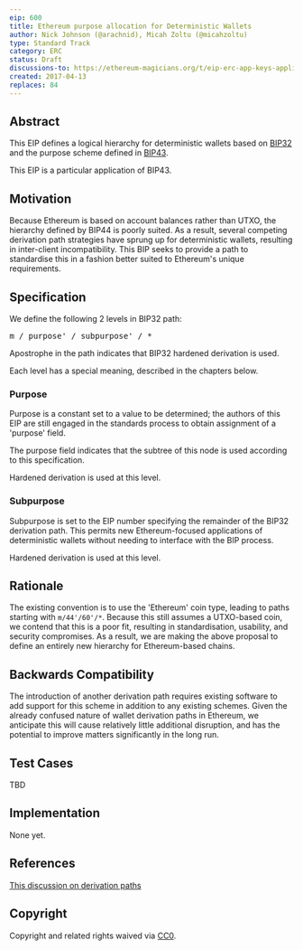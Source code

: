 ```yaml
---
eip: 600
title: Ethereum purpose allocation for Deterministic Wallets
author: Nick Johnson (@arachnid), Micah Zoltu (@micahzoltu)
type: Standard Track
category: ERC
status: Draft
discussions-to: https://ethereum-magicians.org/t/eip-erc-app-keys-application-specific-wallet-accounts/2742
created: 2017-04-13
replaces: 84
---
```


## Abstract
This EIP defines a logical hierarchy for deterministic wallets based on [BIP32](https://github.com/bitcoin/bips/blob/master/bip-0032.mediawiki) and the purpose scheme defined in [BIP43](https://github.com/bitcoin/bips/blob/master/bip-0043.mediawiki).

This EIP is a particular application of BIP43.

## Motivation
Because Ethereum is based on account balances rather than UTXO, the hierarchy defined by BIP44 is poorly suited. As a result, several competing derivation path strategies have sprung up for deterministic wallets, resulting in inter-client incompatibility. This BIP seeks to provide a path to standardise this in a fashion better suited to Ethereum's unique requirements.

## Specification
We define the following 2 levels in BIP32 path:

<pre>
m / purpose' / subpurpose' / *
</pre>

Apostrophe in the path indicates that BIP32 hardened derivation is used.

Each level has a special meaning, described in the chapters below.

### Purpose

Purpose is a constant set to a value to be determined; the authors of this EIP are still engaged in the standards process to obtain assignment of a 'purpose' field.

The purpose field indicates that the subtree of this node is used according to this specification.

Hardened derivation is used at this level.

### Subpurpose
Subpurpose is set to the EIP number specifying the remainder of the BIP32 derivation path. This permits new Ethereum-focused applications of deterministic wallets without needing to interface with the BIP process.

Hardened derivation is used at this level.

## Rationale
The existing convention is to use the 'Ethereum' coin type, leading to paths starting with `m/44'/60'/*`. Because this still assumes a UTXO-based coin, we contend that this is a poor fit, resulting in standardisation, usability, and security compromises. As a result, we are making the above proposal to define an entirely new hierarchy for Ethereum-based chains.

## Backwards Compatibility
The introduction of another derivation path requires existing software to add support for this scheme in addition to any existing schemes. Given the already confused nature of wallet derivation paths in Ethereum, we anticipate this will cause relatively little additional disruption, and has the potential to improve matters significantly in the long run.

## Test Cases
TBD

## Implementation
None yet.

## References
[This discussion on derivation paths](https://github.com/ethereum/EIPs/issues/84)

## Copyright
Copyright and related rights waived via [CC0](https://creativecommons.org/publicdomain/zero/1.0/).
